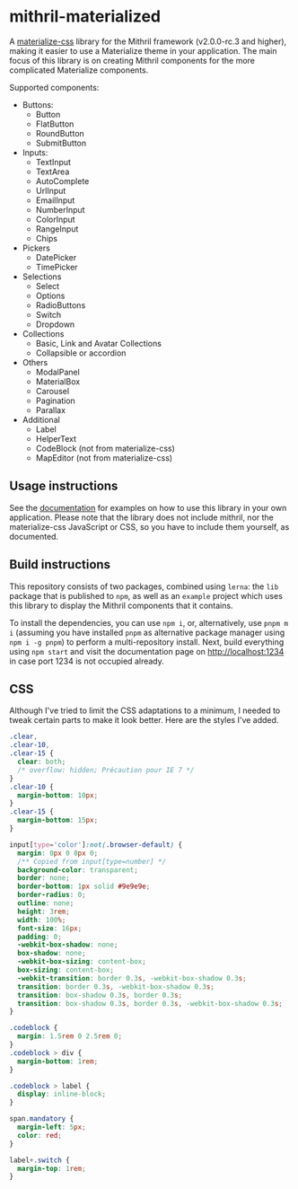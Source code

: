 # mithril-materialized

A [materialize-css](https://materializecss.com) library for the Mithril framework (v2.0.0-rc.3 and higher), making it easier to use a Materialize theme in your application. The main focus of this library is on creating Mithril components for the more complicated Materialize components.

Supported components:

- Buttons:
  - Button
  - FlatButton
  - RoundButton
  - SubmitButton
- Inputs:
  - TextInput
  - TextArea
  - AutoComplete
  - UrlInput
  - EmailInput
  - NumberInput
  - ColorInput
  - RangeInput
  - Chips
- Pickers
  - DatePicker
  - TimePicker
- Selections
  - Select
  - Options
  - RadioButtons
  - Switch
  - Dropdown
- Collections
  - Basic, Link and Avatar Collections
  - Collapsible or accordion
- Others
  - ModalPanel
  - MaterialBox
  - Carousel
  - Pagination
  - Parallax
- Additional
  - Label
  - HelperText
  - CodeBlock (not from materialize-css)
  - MapEditor (not from materialize-css)

## Usage instructions

See the [documentation](https://erikvullings.github.io/mithril-materialized/index.html) for examples on how to use this library in your own application. Please note that the library does not include mithril, nor the materialize-css JavaScript or CSS, so you have to include them yourself, as documented.

## Build instructions

This repository consists of two packages, combined using `lerna`: the `lib` package that is published to `npm`, as well as an `example` project which uses this library to display the Mithril components that it contains.

To install the dependencies, you can use `npm i`, or, alternatively, use `pnpm m i` (assuming you have installed `pnpm` as alternative package manager using `npm i -g pnpm`) to perform a multi-repository install. Next, build everything using `npm start` and visit the documentation page on [http://localhost:1234](http://localhost:1234) in case port 1234 is not occupied already.

## CSS

Although I've tried to limit the CSS adaptations to a minimum, I needed to tweak certain parts to make it look better. Here are the styles I've added.

```css
.clear,
.clear-10,
.clear-15 {
  clear: both;
  /* overflow: hidden; Précaution pour IE 7 */
}
.clear-10 {
  margin-bottom: 10px;
}
.clear-15 {
  margin-bottom: 15px;
}

input[type='color']:not(.browser-default) {
  margin: 0px 0 8px 0;
  /** Copied from input[type=number] */
  background-color: transparent;
  border: none;
  border-bottom: 1px solid #9e9e9e;
  border-radius: 0;
  outline: none;
  height: 3rem;
  width: 100%;
  font-size: 16px;
  padding: 0;
  -webkit-box-shadow: none;
  box-shadow: none;
  -webkit-box-sizing: content-box;
  box-sizing: content-box;
  -webkit-transition: border 0.3s, -webkit-box-shadow 0.3s;
  transition: border 0.3s, -webkit-box-shadow 0.3s;
  transition: box-shadow 0.3s, border 0.3s;
  transition: box-shadow 0.3s, border 0.3s, -webkit-box-shadow 0.3s;
}

.codeblock {
  margin: 1.5rem 0 2.5rem 0;
}
.codeblock > div {
  margin-bottom: 1rem;
}

.codeblock > label {
  display: inline-block;
}

span.mandatory {
  margin-left: 5px;
  color: red;
}

label+.switch {
  margin-top: 1rem;
}
```